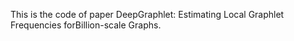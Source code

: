 This is the code of paper DeepGraphlet: Estimating Local Graphlet Frequencies forBillion-scale Graphs.
